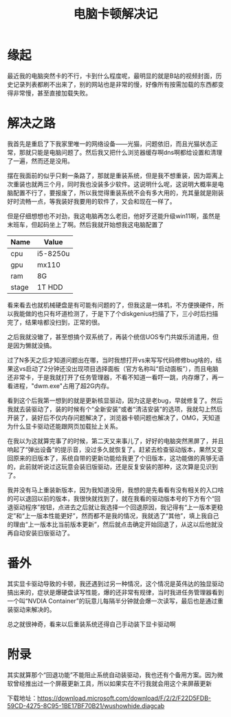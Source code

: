 ﻿---
title: 电脑卡顿解决记
categories: 系统性能问题
tags: [显卡驱动, 英特尔, 英伟达, 系统卡顿]
---


# 缘起

最近我的电脑突然卡的不行，卡到什么程度呢，最明显的就是B站的视频封面，历史记录列表都刷不出来了，别的网站也是非常的慢，好像所有按需加载的东西都变得非常慢，甚至直接加载失败。

# 解决之路

我首先是重启了下我家里唯一的网络设备——光猫，问题依旧，而且光猫状态正常，那就只能是电脑问题了。然后我又把什么浏览器缓存啊dns啊都给设置和清理了一遍，然而还是没用。

摆在我面前的似乎只剩一条路了，那就是重装系统，但是我不想重装，因为距离上次重装也就两三个月，同时我也没装多少软件。这说明什么呢，这说明大概率是电脑配置不行了，要报废了，所以我觉得重装系统不会有多大用的，充其量就是刚装好时流畅一点，等我装好我要用的软件了，又会和现在一样了。

但是仔细想想也不对劲，我这电脑再怎么老旧，他好歹还能升级win11啊，虽然是末班车，但起码坐上了啊。然后我就开始想我这电脑配置了

| Name | Value |
| ---- | ---- |
| cpu | i5-8250u |
| gpu | mx110 |
| ram | 8G |
| stage | 1T HDD |

看来看去也就机械硬盘是有可能有问题的了，但我这是一体机，不方便换硬件，所以我能做的也只有坏道检测了，于是下了个diskgenius扫描了下，三小时后扫描完了，结果啥都没扫到，正常的很。

之后我就没辙了，甚至想搞个双系统了，再装个统信UOS专门共娱乐消遣用，但是因为懒就没搞。

过了N多天之后才知道问题出在哪，当时我想打开vs来写写代码修修bug啥的，结果这vs启动了2分钟还没出现项目选择面板（官方名称叫“启动面板”），而且电脑还非常卡，于是我就打开了任务管理器，不看不知道一看吓一跳，内存爆了，再一看进程，"dwm.exe"占用了超2G内存。

看到这个后我第一想到的就是更新核显驱动，因为这是老bug，早就修复了。然后我就去装驱动了，装的时候有个“全新安装”或者“清洁安装”的选项，我就勾上然后开装了，装好后不仅内存问题解决了，浏览器卡顿问题也解决了，OMG，天知道为什么显卡驱动还能跟网页加载扯上关系。

在我以为这就算完事了的时候，第二天又来事儿了，好好的电脑突然黑屏了，并且响起了“弹出设备”的提示音，没过多久就恢复了。赶紧去检查驱动版本，果然又变回原来的旧版本了，系统自带的更新功能给我更了个旧版本，这功能做的真够无语的，此前就听说过这玩意会装旧版驱动，还是反复安装的那种，这次算是见识到了。

我并没有马上重装新版本，因为我知道没用，我想的是先看看有没有相关的入口啥的可以退回以前的版本，我很快就找到了，就在我看的驱动版本号的下方有个“回退驱动程序”按钮，点进去之后就让我选择一个回退原因，我记得有“上一版本更稳定”和“上一版本性能更好”，然而都不是我的情况，我就选了“其他”，填上我自己的理由“上一版本比当前版本更新”，然后就点击确定开始回退了，从这以后他就没再自动安装旧版驱动了。

# 番外

其实显卡驱动导致的卡顿，我还遇到过另一种情况，这个情况是英伟达的独显驱动搞出来的，症状是爆硬盘读写性能，爆的还非常有规律，当时我进任务管理器看到一个叫“NVDIA Container”的玩意儿每隔半分钟就会爆一次读写，最后也是通过重装驱动来解决的。

总之就很神奇，看来以后重装系统还得自己手动装下显卡驱动啊

# 附录

其实就算那个“回退功能”不能阻止系统自动装驱动，我也还有个备用方案。因为微软曾经推出过一个屏蔽更新工具，所以如果实在不行我就会用这个来屏蔽更新

下载地址：https://download.microsoft.com/download/F/2/2/F22D5FDB-59CD-4275-8C95-1BE17BF70B21/wushowhide.diagcab
